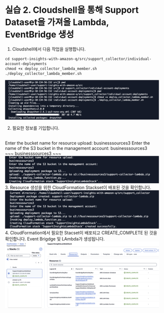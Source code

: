 # 실습 2. Cloudshell을 통해 Support Dataset을 가져올 Lambda, EventBridge 생성

1. Cloudshell에서 다음 작업을 실행합니다.
~~~
cd support-insights-with-amazon-q/src/support_collector/individual-account-deployments
chmod +x deploy_collector_lambda_member.sh
./deploy_collector_lambda_member.sh
~~~
<img src="images/10_start.png">


2. 필요한 정보를 기입합니다.
<br>
Enter the bucket name for resource upload: businesssources3
Enter the name of the S3 bucket in the management account: businesssources3
<br>
~~~
businesssources3
~~~
<img src="images/11_Create_Resources.png">

<br>
3. Resource 생성을 위한 CloudFormation Stackset이 배포된 것을 확인합니다.
<img src="images/13_complete.png">

<br>
4. CloudFormation에서 필요한 Stacset이 배포되고 CREATE_COMPLETE 된 것을 확인합니다.
 Event Brigdge 및 LAmbda가 생성됩니다.
<img src="images/12_CF_Complete.png">


